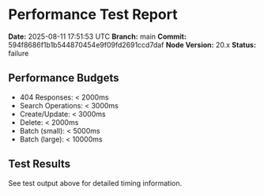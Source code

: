 # Performance Test Report

**Date:** 2025-08-11 17:51:53 UTC
**Branch:** main
**Commit:** 594f8686f1b1b544870454e9f09fd2691ccd7daf
**Node Version:** 20.x
**Status:** failure

## Performance Budgets
- 404 Responses: < 2000ms
- Search Operations: < 3000ms
- Create/Update: < 3000ms
- Delete: < 2000ms
- Batch (small): < 5000ms
- Batch (large): < 10000ms

## Test Results
See test output above for detailed timing information.

